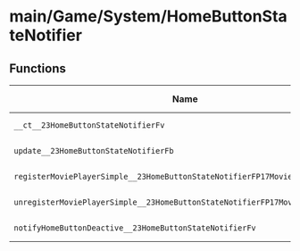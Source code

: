 # main/Game/System/HomeButtonStateNotifier

## Functions

| Name | Address | Match % |
|------|---------|---------|
| `__ct__23HomeButtonStateNotifierFv` | `0x803AE1C0` | :x: (0.0%) |
| `update__23HomeButtonStateNotifierFb` | `0x803AE1D0` | :x: (0.0%) |
| `registerMoviePlayerSimple__23HomeButtonStateNotifierFP17MoviePlayerSimple` | `0x803AE234` | :x: (0.0%) |
| `unregisterMoviePlayerSimple__23HomeButtonStateNotifierFP17MoviePlayerSimple` | `0x803AE23C` | :x: (0.0%) |
| `notifyHomeButtonDeactive__23HomeButtonStateNotifierFv` | `0x803AE248` | :x: (0.0%) |